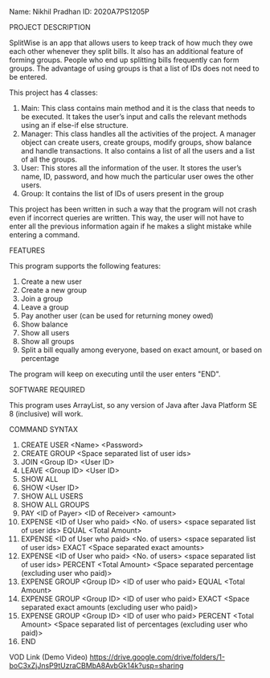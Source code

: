 Name: Nikhil Pradhan
ID: 2020A7PS1205P

PROJECT DESCRIPTION

SplitWise is an app that allows users to keep track of how much they owe each other whenever they split bills. It also has an additional feature of forming groups. People who end up splitting bills frequently can form groups. The advantage of using groups is that a list of IDs does not need to be entered.

This project has 4 classes:
1.	Main: This class contains main method and it is the class that needs to be executed. It takes the user’s input and calls the relevant methods using an if else-if else structure.
2.	Manager: This class handles all the activities of the project. A manager object can create users, create groups, modify groups, show balance and handle transactions. It also contains a list of all the users and a list of all the groups.
3.	User: This stores all the information of the user. It stores the user’s name, ID, password, and how much the particular user owes the other users.
4.	Group: It contains the list of IDs of users present in the group

This project has been written in such a way that the program will not crash even if incorrect queries are written. This way, the user will not have to enter all the previous information again if he makes a slight mistake while entering a command.

FEATURES

This program supports the following features:
1.	Create a new user
2.	Create a new group
3.	Join a group
4.	Leave a group
5.	Pay another user (can be used for returning money owed)
6.	Show balance
7.  Show all users
8.  Show all groups
9.	Split a bill equally among everyone, based on exact amount, or based on percentage

The program will keep on executing until the user enters "END".

SOFTWARE REQUIRED

This program uses ArrayList, so any version of Java after Java Platform SE 8 (inclusive) will work.

COMMAND SYNTAX

1.	CREATE USER \<Name\> \<Password\>
2.	CREATE GROUP \<Space separated list of user ids\>
3.	JOIN \<Group ID\> \<User ID\>
4.	LEAVE \<Group ID\> \<User ID\>
5.	SHOW ALL
6.	SHOW \<User ID\>
7.	SHOW ALL USERS
8.	SHOW ALL GROUPS
9.	PAY \<ID of Payer\> \<ID of Receiver\> \<amount\>
10.	EXPENSE \<ID of User who paid\> \<No. of users\> \<space separated list of user ids\> EQUAL \<Total Amount\>
11.	EXPENSE \<ID of User who paid\> \<No. of users\> \<space separated list of user ids\> EXACT \<Space separated exact amounts\>
12.	EXPENSE \<ID of User who paid\> \<No. of users\> \<space separated list of user ids\> PERCENT \<Total Amount\> \<Space separated percentage (excluding user who paid)\>
13.	EXPENSE GROUP \<Group ID\> \<ID of user who paid\> EQUAL \<Total Amount\>
14.	EXPENSE GROUP \<Group ID\> \<ID of user who paid\> EXACT \<Space separated exact amounts (excluding user who paid)\>
15.	EXPENSE GROUP \<Group ID\> \<ID of user who paid\> PERCENT \<Total Amount\> \<Space separated list of percentages (excluding user who paid)\>
16.	END



VOD Link (Demo Video)
https://drive.google.com/drive/folders/1-boC3xZjJnsP9tUzraCBMbA8AvbGk14k?usp=sharing